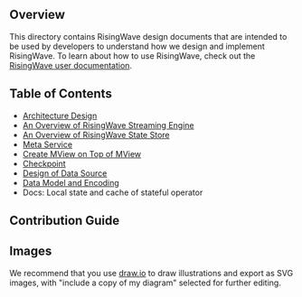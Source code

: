 ## Overview

This directory contains RisingWave design documents that are intended to be used by developers to understand how we design and implement RisingWave. To learn about how to use RisingWave, check out the [RisingWave user documentation](https://www.risingwave.dev).

## Table of Contents

* [Architecture Design](./architecture-design.md)
* [An Overview of RisingWave Streaming Engine](./streaming-overview.md)
* [An Overview of RisingWave State Store](./state-store-overview.md)
* [Meta Service](./meta-service.md)
* [Create MView on Top of MView](./mv-on-mv.md)
* [Checkpoint](./checkpoint.md)
* [Design of Data Source](./data-source.md)
* [Data Model and Encoding](./data-model-and-encoding.md)
* Docs: Local state and cache of stateful operator

## Contribution Guide

## Images

We recommend that you use [draw.io](https://app.diagrams.net/) to draw illustrations and export as SVG images, with "include a copy of my diagram" selected for further editing.
